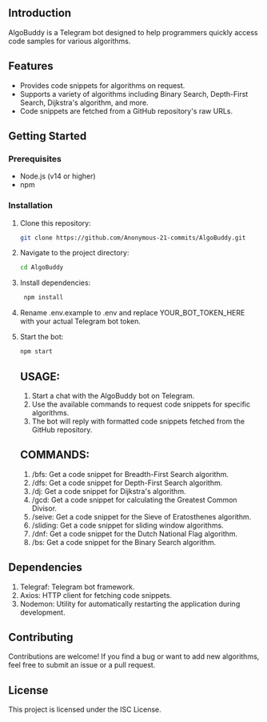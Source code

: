 ## Introduction

AlgoBuddy is a Telegram bot designed to help programmers quickly access code samples for various algorithms.

## Features

- Provides code snippets for algorithms on request.
- Supports a variety of algorithms including Binary Search, Depth-First Search, Dijkstra's algorithm, and more.
- Code snippets are fetched from a GitHub repository's raw URLs.

## Getting Started

### Prerequisites

- Node.js (v14 or higher)
- npm

### Installation

1. Clone this repository:

   ```bash
   git clone https://github.com/Anonymous-21-commits/AlgoBuddy.git
   ```

2. Navigate to the project directory:
   ```bash
   cd AlgoBuddy
   ```
3. Install dependencies:
   ```bash
    npm install
   ```
4. Rename .env.example to .env and replace YOUR_BOT_TOKEN_HERE with your actual Telegram bot token.

5. Start the bot:
   ```bash
   npm start
   ```
   ## USAGE:
   1. Start a chat with the AlgoBuddy bot on Telegram.
   2. Use the available commands to request code snippets for specific algorithms.
   3. The bot will reply with formatted code snippets fetched from the GitHub repository.
   ## COMMANDS:
   1. /bfs: Get a code snippet for Breadth-First Search algorithm.
   2. /dfs: Get a code snippet for Depth-First Search algorithm.
   3. /dj: Get a code snippet for Dijkstra's algorithm.
   4. /gcd: Get a code snippet for calculating the Greatest Common Divisor.
   5. /seive: Get a code snippet for the Sieve of Eratosthenes algorithm.
   6. /sliding: Get a code snippet for sliding window algorithms.
   7. /dnf: Get a code snippet for the Dutch National Flag algorithm.
   8. /bs: Get a code snippet for the Binary Search algorithm.

## Dependencies

1. Telegraf: Telegram bot framework.
2. Axios: HTTP client for fetching code snippets.
3. Nodemon: Utility for automatically restarting the application during development.

## Contributing

Contributions are welcome! If you find a bug or want to add new algorithms, feel free to submit an issue or a pull request.

## License

This project is licensed under the ISC License.
